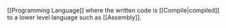 [[Programming Language]] where the written code is [[Compile|compiled]] to a lower level language such as [[Assembly]].